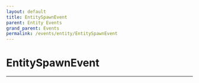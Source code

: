 ```yaml
---
layout: default
title: EntitySpawnEvent
parent: Entity Events
grand_parent: Events
permalink: /events/entity/EntitySpawnEvent
---
```


# EntitySpawnEvent

---
